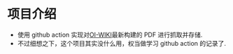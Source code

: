 # 项目介绍

-   使用 github action 实现对[OI-WIKI](https://github.com/OI-wiki/OI-Wiki-export)最新构建的 PDF 进行抓取并存储.
-   不过细想之下，这个项目其实没什么用，权当做学习 github action 的记录了.
